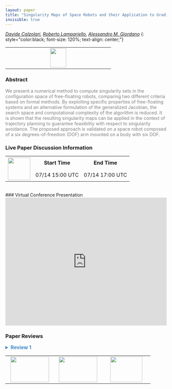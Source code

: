 ```yaml
---
layout: paper
title: "Singularity Maps of Space Robots and their Application to Gradient-based Trajectory Planning"
invisible: true
---
```

*[Davide Calzolari](https://www.in.tum.de/i23/people/davide-calzolari/),  [Roberto Lampariello](https://rmc.dlr.de/rm/de/staff/roberto.lampariello/),  [Alessandro M. Giordano](https://rmc.dlr.de/rm/de/staff/alessandro.giordano/)*
{: style="color:black; font-size: 120%; text-align: center;"}

<table width="20%"> <tr>
<td style="width: 20%; text-align: center;"><a href="http://www.roboticsproceedings.org/rss16/p015.pdf"><img src="{{ site.baseurl }}/images/paper_link.png"
width = "50"  height = "60"/> </a> </td>

</tr></table>

### Abstract
<html><p style="color:gray; font-size: 100%; text-align: justified;">
We present a numerical method to compute singularity sets in the configuration space of free-floating robots, comparing two different criteria based on formal methods. By exploiting specific properties of free-floating systems and an alternative formulation of the generalized Jacobian, the search space and computational complexity of the algorithm is reduced. It is shown that the resulting singularity maps can be applied in the context of trajectory planning to guarantee feasibility with respect to singularity avoidance. The proposed approach is validated on a space robot composed of a six degrees-of-freedom (DOF) arm mounted on a body with six DOF.
</p></html>

### Live Paper Discussion Information
<html>
<table width="50%">
<tr> <th rowspan="2"><a href="https://pheedloop.com/rss2020/virtual/#session_IKRLyz"><img src="{{ site.baseurl }}/images/pheedloop_link.png" width = "70"  height = "70"/> </a> </th> <th> Start Time </th> <th> End Time </th> </tr>
<tr> <td> 07/14 15:00 UTC </td><td> 07/14 17:00 UTC </td></tr>
</table> <br> </html>
### Virtual Conference Presentation
<iframe width="100%" height="400" src="https://www.youtube.com/embed/N3VgwYp9htc" frameborder="0" allow="accelerometer; autoplay; encrypted-media; gyroscope; picture-in-picture" allowfullscreen></iframe>

### Paper Reviews
<details><summary style="font-size:110%; color:#438BCA; cursor: pointer;"><b> Review 1</b></summary>
<p style="color:gray; font-size: 100%; text-align: justified; white-space: pre-line">
Introduction
This papers presents a two new approaches based on formal methods to identify the 
singularity configurations of a free floating manipulator.
The approach is validated through numerical simulations.

Contributions
The paper is well written and clear. The problem is well stated and justified.
The innovation is located in Section III and Section IV.
In the first one the ability to exploit the interval arithmetic and the second one is based 
on Taylor models.
In the second part, the ability to apply the configuration space constraints within a 
trajectory planning constrained approach is shown.
The contribution is clear and relevant. However, there are several aspects that need to be 
clarified in the paper I have just few comments to improve the readability 
First, it would be nice to compare the proposed solution in the validation part comparing it with at the 
determinant of the generalized Jacobian. I believe it should possible in all cases presented 
in the simulation part. A table showing this comparison can be added to identify the accuracy 
and precision of the multiple approaches that can be employed to solve the problem.
Second, it will be nice to show for a complex manipulator case, that the proposed solution is more 
efficient compared to the classic one involving the Jacobian computation.
Third, the approach needs to be tested on an experimental platform to confirm its validity.
Finally, I would like some clarifications on the heuristic pruning. Is the gradient descent 
only within the set of candidate locations within the given set close to ? The writing of that paragraph 
seems disconnected between the first part of that section and the second one.
Some comparisons will respect to the start of the arts methods in terms of computation efficiency 
and runtime are needed. In Section IV c, I believe the condition 23 should not be verified because 
that represent the singularity case in the map.
Section V b does not present the Taylor case, which nullifies the 
main purpose of the work. This cannot be neglected and postponed to future works 
since the Taylor approach is core algorithm in the paper.

Conclusion
The paper is well written, easy to follow, and the contribution is clear. However, there 
are several aspects that need clarifications and improvements to make the contribution 
stronger and clearly suitable for this type of conference.
</p> </details>

<table width="100%"><tr><td style="width: 30%; text-align: center;"><a href="{{ site.baseurl }}/program/papers/14"> <img src="{{ site.baseurl }}/images/previous_icon.png" width = "120"  height = "80"/> </a> </td>

<td style="width: 30%; text-align: center;"><a href="{{ site.baseurl }}/program/papers"> <img src="{{ site.baseurl }}/images/overview_icon.png" width = "120"  height = "80"/> </a> </td> 

<td style="width: 30%; text-align: center;"><a href="{{ site.baseurl }}/program/papers/16"> <img src="{{ site.baseurl }}/images/next_icon.png" width = "100"  height = "80"/> </a> </td> 

</tr></table>

